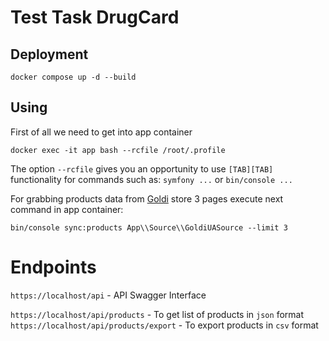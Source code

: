 # Test Task DrugCard

## Deployment

```shell
docker compose up -d --build 
```

## Using

First of all we need to get into app container
```shell
docker exec -it app bash --rcfile /root/.profile
```

The option `--rcfile` gives you an opportunity to use `[TAB][TAB]` functionality for commands such as: `symfony ...` or `bin/console ...`

For grabbing products data from [Goldi](https://goldi.ua) store 3 pages execute next command in app container:
```shell
bin/console sync:products App\\Source\\GoldiUASource --limit 3
```

# Endpoints

`https://localhost/api` - API Swagger Interface

`https://localhost/api/products` - To get list of products in `json` format
`https://localhost/api/products/export` - To export products in `csv` format